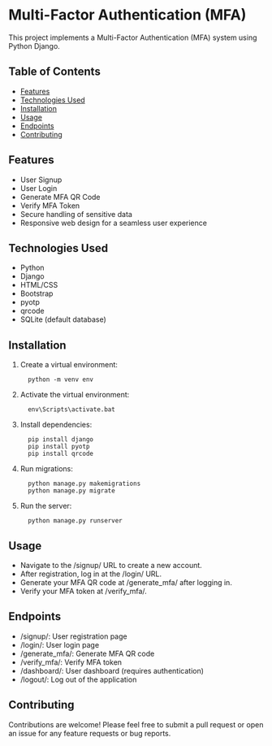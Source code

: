 # Multi-Factor Authentication (MFA)

This project implements a Multi-Factor Authentication (MFA) system using Python Django.


## Table of Contents

- [Features](#Features)
- [Technologies Used](#Technologies-used)
- [Installation](#Installation)
- [Usage](#Usage)
- [Endpoints](#Endpoints)
- [Contributing](#Contributing)



## Features

- User Signup
- User Login
- Generate MFA QR Code
- Verify MFA Token
- Secure handling of sensitive data
- Responsive web design for a seamless user experience

## Technologies Used

- Python
- Django
- HTML/CSS
- Bootstrap
- pyotp
- qrcode
- SQLite (default database)

## Installation

1. Create a virtual environment:
   
         python -m venv env

   
2. Activate the virtual environment:

         env\Scripts\activate.bat

3. Install dependencies:

         pip install django
         pip install pyotp
         pip install qrcode


4. Run migrations:

         python manage.py makemigrations
         python manage.py migrate

5. Run the server:

         python manage.py runserver
   

## Usage

  + Navigate to the /signup/ URL to create a new account.
  + After registration, log in at the /login/ URL.
  + Generate your MFA QR code at /generate_mfa/ after logging in.
  + Verify your MFA token at /verify_mfa/.


## Endpoints

  - /signup/: User registration page
  - /login/: User login page
  - /generate_mfa/: Generate MFA QR code
  - /verify_mfa/: Verify MFA token
  - /dashboard/: User dashboard (requires authentication)
  - /logout/: Log out of the application

## Contributing

Contributions are welcome! Please feel free to submit a pull request or open an issue for any feature requests or bug reports.
